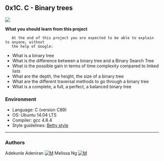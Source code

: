 ## 0x1C. C - Binary trees

![](http://new.gctm-resources.org/migrating/644-01.png)

**What you should learn from this project**

       At the end of this project you are expected to be able to explain to anyone, without
       the help of Google:

* What is a binary tree
* What is the difference between a binary tree and a Binary Search Tree
* What is the possible gain in terms of time complexity compared to linked lists
* What are the depth, the height, the size of a binary tree
* What are the different traversal methods to go through a binary tree
* What is a complete, a full, a perfect, a balanced binary tree

### Environment
* Language: C (version C89)
* OS: Ubuntu 14.04 LTS
* Compiler: gcc 4.8.4
* Style guidelines: [Betty style](https://github.com/holbertonschool/Betty/wiki)
---
### Authors
Adekunle Adeniran  [![M](https://upload.wikimedia.org/wikipedia/fr/thumb/c/c8/Twitter_Bird.svg/30px-Twitter_Bird.svg\.png)](https://twitter.com/flourishcodes)
Melissa Ng  [![M](https://upload.wikimedia.org/wikipedia/fr/thumb/c/c8/Twitter_Bird.svg/30px-Twitter_Bird.svg\.png)](https://twitter.com/MelissaNg__)